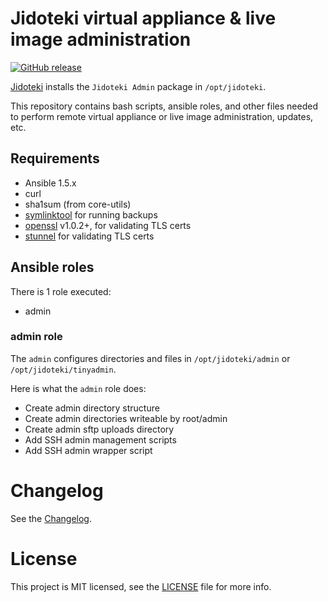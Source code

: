 # Jidoteki virtual appliance & live image administration

[![GitHub release](https://img.shields.io/github/release/unscramble/jidoteki-admin.svg)](https://jidoteki.com)

[Jidoteki](https://jidoteki.com) installs the `Jidoteki Admin` package in `/opt/jidoteki`.

This repository contains bash scripts, ansible roles, and other files needed to perform remote virtual appliance or live image administration, updates, etc.

## Requirements

* Ansible 1.5.x
* curl
* sha1sum (from core-utils)
* [symlinktool](https://github.com/aw/tinycore-symlinktool) for running backups
* [openssl](https://openssl.org/) v1.0.2+, for validating TLS certs
* [stunnel](https://www.stunnel.org) for validating TLS certs

## Ansible roles

There is 1 role executed:

  - admin

### admin role

The `admin` configures directories and files in `/opt/jidoteki/admin` or `/opt/jidoteki/tinyadmin`.

Here is what the `admin` role does:

  * Create admin directory structure
  * Create admin directories writeable by root/admin
  * Create admin sftp uploads directory
  * Add SSH admin management scripts
  * Add SSH admin wrapper script

# Changelog

See the [Changelog](CHANGELOG.md).

# License

This project is MIT licensed, see the [LICENSE](LICENSE) file for more info.
